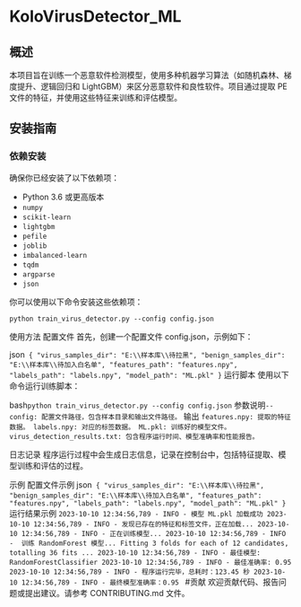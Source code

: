 # KoloVirusDetector_ML

## 概述

本项目旨在训练一个恶意软件检测模型，使用多种机器学习算法（如随机森林、梯度提升、逻辑回归和 LightGBM）来区分恶意软件和良性软件。项目通过提取 PE 文件的特征，并使用这些特征来训练和评估模型。

## 安装指南

### 依赖安装

确保你已经安装了以下依赖项：

- Python 3.6 或更高版本
- `numpy`
- `scikit-learn`
- `lightgbm`
- `pefile`
- `joblib`
- `imbalanced-learn`
- `tqdm`
- `argparse`
- `json`

你可以使用以下命令安装这些依赖项：

`python train_virus_detector.py --config config.json`

使用方法
配置文件
首先，创建一个配置文件 config.json，示例如下：

json``
{
    "virus_samples_dir": "E:\\样本库\\待拉黑",
    "benign_samples_dir": "E:\\样本库\\待加入白名单",
    "features_path": "features.npy",
    "labels_path": "labels.npy",
    "model_path": "ML.pkl"
}``
运行脚本
使用以下命令运行训练脚本：

bash`
python train_virus_detector.py --config config.json
`
参数说明`
--config: 配置文件路径，包含样本目录和输出文件路径。
`
输出
`features.npy: 提取的特征数据。
labels.npy: 对应的标签数据。
ML.pkl: 训练好的模型文件。
virus_detection_results.txt: 包含程序运行时间、模型准确率和性能报告。`

日志记录
程序运行过程中会生成日志信息，记录在控制台中，包括特征提取、模型训练和评估的过程。

示例
配置文件示例
json`
{
    "virus_samples_dir": "E:\\样本库\\待拉黑",
    "benign_samples_dir": "E:\\样本库\\待加入白名单",
    "features_path": "features.npy",
    "labels_path": "labels.npy",
    "model_path": "ML.pkl"
}`
运行结果示例
`2023-10-10 12:34:56,789 - INFO - 模型 ML.pkl 加载成功
2023-10-10 12:34:56,789 - INFO - 发现已存在的特征和标签文件，正在加载...
2023-10-10 12:34:56,789 - INFO - 正在训练模型...
2023-10-10 12:34:56,789 - INFO - 
训练 RandomForest 模型...
Fitting 3 folds for each of 12 candidates, totalling 36 fits
...
2023-10-10 12:34:56,789 - INFO - 最佳模型: RandomForestClassifier
2023-10-10 12:34:56,789 - INFO - 最佳准确率: 0.95
2023-10-10 12:34:56,789 - INFO - 程序运行完毕，总耗时：123.45 秒
2023-10-10 12:34:56,789 - INFO - 最终模型准确率：0.95
`
#贡献
欢迎贡献代码、报告问题或提出建议。请参考 CONTRIBUTING.md 文件。
